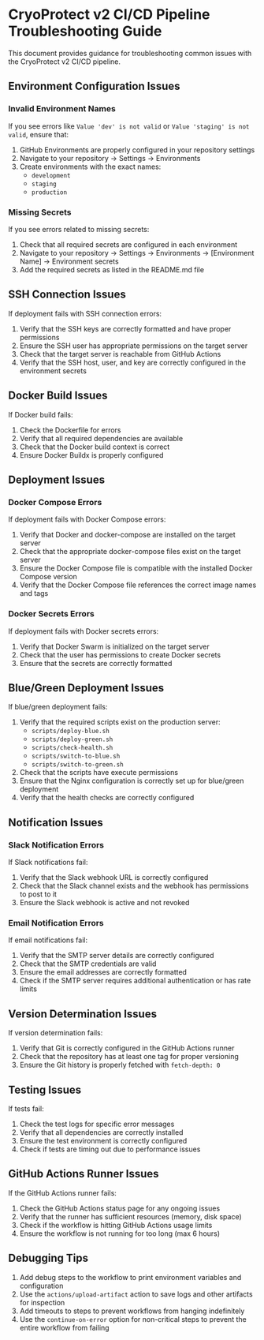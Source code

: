 # CryoProtect v2 CI/CD Pipeline Troubleshooting Guide

This document provides guidance for troubleshooting common issues with the CryoProtect v2 CI/CD pipeline.

## Environment Configuration Issues

### Invalid Environment Names

If you see errors like `Value 'dev' is not valid` or `Value 'staging' is not valid`, ensure that:

1. GitHub Environments are properly configured in your repository settings
2. Navigate to your repository → Settings → Environments
3. Create environments with the exact names:
   - `development`
   - `staging`
   - `production`

### Missing Secrets

If you see errors related to missing secrets:

1. Check that all required secrets are configured in each environment
2. Navigate to your repository → Settings → Environments → [Environment Name] → Environment secrets
3. Add the required secrets as listed in the README.md file

## SSH Connection Issues

If deployment fails with SSH connection errors:

1. Verify that the SSH keys are correctly formatted and have proper permissions
2. Ensure the SSH user has appropriate permissions on the target server
3. Check that the target server is reachable from GitHub Actions
4. Verify that the SSH host, user, and key are correctly configured in the environment secrets

## Docker Build Issues

If Docker build fails:

1. Check the Dockerfile for errors
2. Verify that all required dependencies are available
3. Check that the Docker build context is correct
4. Ensure Docker Buildx is properly configured

## Deployment Issues

### Docker Compose Errors

If deployment fails with Docker Compose errors:

1. Verify that Docker and docker-compose are installed on the target server
2. Check that the appropriate docker-compose files exist on the target server
3. Ensure the Docker Compose file is compatible with the installed Docker Compose version
4. Verify that the Docker Compose file references the correct image names and tags

### Docker Secrets Errors

If deployment fails with Docker secrets errors:

1. Verify that Docker Swarm is initialized on the target server
2. Check that the user has permissions to create Docker secrets
3. Ensure that the secrets are correctly formatted

## Blue/Green Deployment Issues

If blue/green deployment fails:

1. Verify that the required scripts exist on the production server:
   - `scripts/deploy-blue.sh`
   - `scripts/deploy-green.sh`
   - `scripts/check-health.sh`
   - `scripts/switch-to-blue.sh`
   - `scripts/switch-to-green.sh`
2. Check that the scripts have execute permissions
3. Ensure that the Nginx configuration is correctly set up for blue/green deployment
4. Verify that the health checks are correctly configured

## Notification Issues

### Slack Notification Errors

If Slack notifications fail:

1. Verify that the Slack webhook URL is correctly configured
2. Check that the Slack channel exists and the webhook has permissions to post to it
3. Ensure the Slack webhook is active and not revoked

### Email Notification Errors

If email notifications fail:

1. Verify that the SMTP server details are correctly configured
2. Check that the SMTP credentials are valid
3. Ensure the email addresses are correctly formatted
4. Check if the SMTP server requires additional authentication or has rate limits

## Version Determination Issues

If version determination fails:

1. Verify that Git is correctly configured in the GitHub Actions runner
2. Check that the repository has at least one tag for proper versioning
3. Ensure the Git history is properly fetched with `fetch-depth: 0`

## Testing Issues

If tests fail:

1. Check the test logs for specific error messages
2. Verify that all dependencies are correctly installed
3. Ensure the test environment is correctly configured
4. Check if tests are timing out due to performance issues

## GitHub Actions Runner Issues

If the GitHub Actions runner fails:

1. Check the GitHub Actions status page for any ongoing issues
2. Verify that the runner has sufficient resources (memory, disk space)
3. Check if the workflow is hitting GitHub Actions usage limits
4. Ensure the workflow is not running for too long (max 6 hours)

## Debugging Tips

1. Add debug steps to the workflow to print environment variables and configuration
2. Use the `actions/upload-artifact` action to save logs and other artifacts for inspection
3. Add timeouts to steps to prevent workflows from hanging indefinitely
4. Use the `continue-on-error` option for non-critical steps to prevent the entire workflow from failing